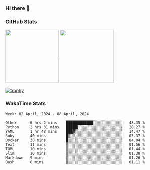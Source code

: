 ### Hi there 👋

### GitHub Stats

<a href="https://github.com/anuraghazra/github-readme-stats">
  <img align="center" height="170px" src="https://github-readme-stats.vercel.app/api/top-langs/?username=tksfjt1024&layout=compact&count_private=true&show_icons=true&show_icons=true&theme=graywhite" />
</a>
<a href="https://github.com/anuraghazra/github-readme-stats">
  <img align="center" height="170px" src="https://github-readme-stats.vercel.app/api?username=tksfjt1024&count_private=true&show_icons=true&show_icons=true&theme=graywhite" />
</a>

[![trophy](https://github-profile-trophy.vercel.app/?username=tksfjt1024)](https://github.com/ryo-ma/github-profile-trophy)

### WakaTime Stats

<!--START_SECTION:waka-->
```text
Week: 02 April, 2024 - 08 April, 2024

Other      6 hrs 2 mins    ████████████░░░░░░░░░░░░░   48.35 % 
Python     2 hrs 31 mins   █████░░░░░░░░░░░░░░░░░░░░   20.27 % 
YAML       1 hr 48 mins    ███▓░░░░░░░░░░░░░░░░░░░░░   14.47 % 
Ruby       40 mins         █▒░░░░░░░░░░░░░░░░░░░░░░░   05.37 % 
Docker     30 mins         █░░░░░░░░░░░░░░░░░░░░░░░░   04.04 % 
Text       11 mins         ▒░░░░░░░░░░░░░░░░░░░░░░░░   01.56 % 
TOML       10 mins         ▒░░░░░░░░░░░░░░░░░░░░░░░░   01.44 % 
Slim       10 mins         ▒░░░░░░░░░░░░░░░░░░░░░░░░   01.38 % 
Markdown   9 mins          ▒░░░░░░░░░░░░░░░░░░░░░░░░   01.26 % 
Bash       8 mins          ▒░░░░░░░░░░░░░░░░░░░░░░░░   01.11 % 
```
<!--END_SECTION:waka-->
